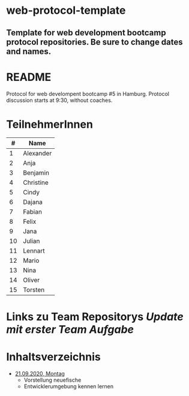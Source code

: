 # web-protocol-template

## Template for web development bootcamp protocol repositories. Be sure to change dates and names.

# README

Protocol for web develompent bootcamp #5 in Hamburg.
Protocol discussion starts at 9:30, without coaches.

# TeilnehmerInnen

| **#** | **Name**  |
| ----- | --------- |
| 1     | Alexander |
| 2     | Anja      |
| 3     | Benjamin  |
| 4     | Christine |
| 5     | Cindy     |
| 6     | Dajana    |
| 7     | Fabian    |
| 8     | Felix     |
| 9     | Jana      |
| 10    | Julian    |
| 11    | Lennart   |
| 12    | Mario     |
| 13    | Nina      |
| 14    | Oliver    |
| 15    | Torsten   |

# Links zu Team Repositorys _**Update mit erster Team Aufgabe**_

# Inhaltsverzeichnis

- [21.09.2020, Montag](/2020-09-21-monday.md)
  - Vorstellung neuefische
  - Entwicklerumgebung kennen lernen

